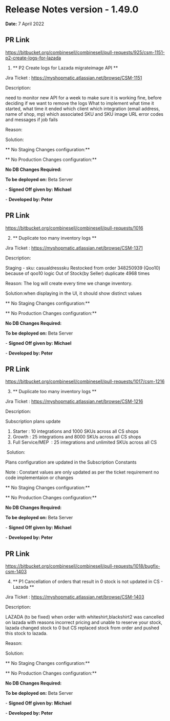 # Release Notes version - 1.49.0

**Date:** 7 April 2022

## PR Link
https://bitbucket.org/combinesell/combinesell/pull-requests/925/csm-1151-p2-create-logs-for-lazada

1. ** P2 Create logs for Lazada migrateimage API **

Jira Ticket : https://myshopmatic.atlassian.net/browse/CSM-1151

Description:

need to monitor new API for a week to make sure it is working fine, before deciding if we want to remove the logs
What to implement
what time it started, what time it ended
which client
which integration (email address, name of shop, mp)
which associated SKU and SKU
image URL
error codes and messages if job fails


Reason: 

Solution:

** No Staging Changes configuration:**

** No Production Changes configuration:**

**No DB Changes Required:**

**To be deployed on:** Beta Server

\- **Signed Off given by: Michael**

\- **Developed by: Peter**

## PR Link
https://bitbucket.org/combinesell/combinesell/pull-requests/1016

2. ** Duplicate too many inventory logs **

Jira Ticket : https://myshopmatic.atlassian.net/browse/CSM-1371

Description:

Staging - sku: casualdresssku
Restocked from order 348250939 (Qoo10) because of qoo10 logic Out of Stock(by Seller) duplicate 4968 times

Reason: The log will create every time we change inventory.

Solution:when displaying in the UI, it should show distinct values

** No Staging Changes configuration:**

** No Production Changes configuration:**

**No DB Changes Required:**

**To be deployed on:** Beta Server

\- **Signed Off given by: Michael**

\- **Developed by: Peter**

## PR Link
https://bitbucket.org/combinesell/combinesell/pull-requests/1017/csm-1216

3. ** Duplicate too many inventory logs **

Jira Ticket : https://myshopmatic.atlassian.net/browse/CSM-1216

Description:

Subscription plans update 

1. Starter : 10 integrations and 1000 SKUs across all CS shops
2. Growth  :  25 integrations and 8000 SKUs across all CS shops
3. Full Service/MEP  : 25 integrations and unlimited SKUs across all CS

 Solution:

 Plans configuration are updated in the Subscription Constants

 Note : Constant values are only updated as per the ticket requirement no code implementaion or changes

** No Staging Changes configuration:**

** No Production Changes configuration:**

**No DB Changes Required:**

**To be deployed on:** Beta Server

\- **Signed Off given by: Michael**

\- **Developed by: Peter**

## PR Link
https://bitbucket.org/combinesell/combinesell/pull-requests/1018/bugfix-csm-1403

4. ** P1 Cancellation of orders that result in 0 stock is not updated in CS - Lazada **

Jira Ticket : https://myshopmatic.atlassian.net/browse/CSM-1403

Description:

LAZADA
(to be fixed) when order with whiteshirt,blackshirt2 was cancelled on lazada with reasons incorrect pricing and unable to reserve your stock, lazada changed stock to 0 but CS replaced stock from order and pushed this stock to lazada.

Reason:

Solution:

** No Staging Changes configuration:**

** No Production Changes configuration:**

**No DB Changes Required:**

**To be deployed on:** Beta Server

\- **Signed Off given by: Michael**

\- **Developed by: Peter**

